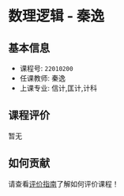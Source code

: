 # 数理逻辑 - 秦逸

## 基本信息

- 课程号: `22010200`
- 任课教师: 秦逸
- 上课专业: 信计,匡计,计科

## 课程评价

暂无

## 如何贡献

请查看[评价指南](../how-to-comment.md)了解如何评价课程！
